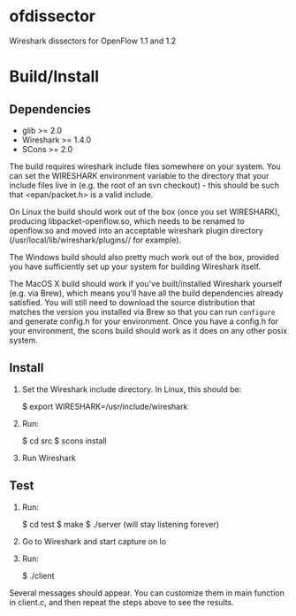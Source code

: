 ofdissector
===========

Wireshark dissectors for OpenFlow 1.1 and 1.2

Build/Install
=============

Dependencies
------------
 * glib >= 2.0
 * Wireshark >= 1.4.0
 * SCons >= 2.0

The build requires wireshark include files somewhere on your system.  You can 
set the WIRESHARK environment variable to the directory that your include files 
live in (e.g. the root of an svn checkout) - this should be such that 
<epan/packet.h> is a valid include.

On Linux the build should work out of the box (once you set WIRESHARK), 
producing libpacket-openflow.so, which needs to be renamed to openflow.so and 
moved into an acceptable wireshark plugin directory 
(/usr/local/lib/wireshark/plugins/<ver>/ for example).  

The Windows build should also pretty much work out of the box, provided you have
sufficiently set up your system for building Wireshark itself.

The MacOS X build should work if you've built/installed Wireshark yourself (e.g.
via Brew), which means you'll have all the build dependencies already satisfied.
You will still need to download the source distribution that matches the version
you installed via Brew so that you can run `configure` and generate config.h for
your environment.  Once you have a config.h for your environment, the scons 
build should work as it does on any other posix system.

Install
-------
1) Set the Wireshark include directory. In Linux, this should be:

    $ export WIRESHARK=/usr/include/wireshark
    
2) Run:

    $ cd src
    $ scons install
    
3) Run Wireshark

Test
----
1) Run:

    $ cd test
    $ make
    $ ./server (will stay listening forever)
    
2) Go to Wireshark and start capture on lo
3) Run:

    $ ./client

Several messages should appear. You can customize them in main function in 
client.c, and then repeat the steps above to see the results.
